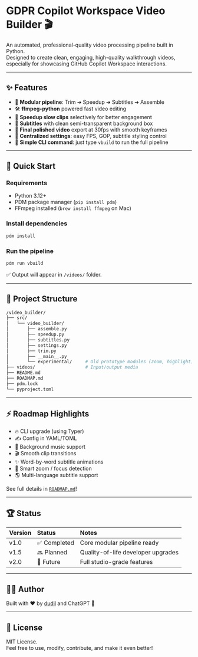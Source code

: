 # GDPR Copilot Workspace Video Builder 🎬

An automated, professional-quality video processing pipeline built in Python.  
Designed to create clean, engaging, high-quality walkthrough videos, especially for showcasing GitHub Copilot Workspace interactions.

---

## ✨ Features

- 📂 **Modular pipeline**: Trim ➔ Speedup ➔ Subtitles ➔ Assemble
- 🛠 **ffmpeg-python** powered fast video editing
- 🏃 **Speedup slow clips** selectively for better engagement
- 💬 **Subtitles** with clean semi-transparent background box
- 🎥 **Final polished video** export at 30fps with smooth keyframes
- 📁 **Centralized settings**: easy FPS, GOP, subtitle styling control
- 🚀 **Simple CLI command**: just type `vbuild` to run the full pipeline

---

## 🚀 Quick Start

### Requirements

- Python 3.12+
- PDM package manager (`pip install pdm`)
- FFmpeg installed (`brew install ffmpeg` on Mac)

### Install dependencies

```bash
pdm install
```

### Run the pipeline

```bash
pdm run vbuild
```

✅ Output will appear in `/videos/` folder.

---

## 🧠 Project Structure

```bash
/video_builder/
├── src/
│   └── video_builder/
│       ├── assemble.py
│       ├── speedup.py
│       ├── subtitles.py
│       ├── settings.py
│       ├── trim.py
│       ├── __main__.py
│       └── experimental/     # Old prototype modules (zoom, highlight)
├── videos/                   # Input/output media
├── README.md
├── ROADMAP.md
├── pdm.lock
└── pyproject.toml
```

---

## ⚡ Roadmap Highlights

- 🔥 CLI upgrade (using Typer)
- ✍️ Config in YAML/TOML
- 🎵 Background music support
- 🎬 Smooth clip transitions
- ✨ Word-by-word subtitle animations
- 🧠 Smart zoom / focus detection
- 🌎 Multi-language subtitle support

See full details in [`ROADMAP.md`](./ROADMAP.md)!

---

## 🏆 Status

| Version | Status | Notes |
|:--------|:-------|:------|
| v1.0    | ✅ Completed | Core modular pipeline ready |
| v1.5    | 🔜 Planned | Quality-of-life developer upgrades |
| v2.0    | 🔮 Future | Full studio-grade features |

---

## 👨‍💻 Author

Built with ❤️ by [dudil](https://github.com/dudil) and ChatGPT 🤝

---

## 📜 License

MIT License.  
Feel free to use, modify, contribute, and make it even better!